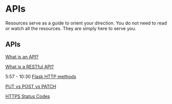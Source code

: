 # APIs

Resources serve as a guide to orient your direction.
You do not need to read or watch all the resources.
They are simply here to serve you.

## APIs

[What is an API?](https://www.youtube.com/watch?v=s7wmiS2mSXY&t)

[What is a RESTful API?](https://www.youtube.com/watch?v=0oXYLzuucwE)

5:57 - 10:30
[Flask HTTP methods](https://youtu.be/9jSEt4-OxTQ?t=357)

[PUT vs POST vs PATCH](https://www.youtube.com/watch?v=-eo3OEW6z1Q&t)

[HTTPS Status Codes](https://developer.mozilla.org/en-US/docs/Web/HTTP/Status)
